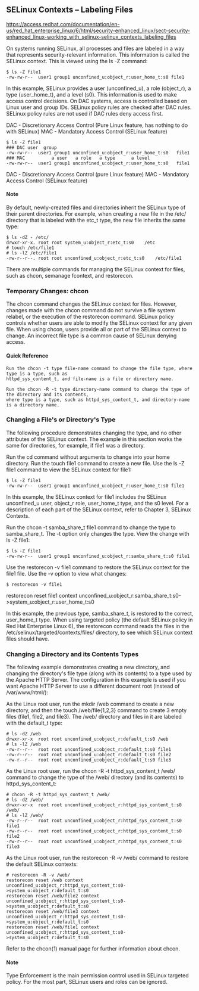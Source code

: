 ## SELinux Contexts – Labeling Files
https://access.redhat.com/documentation/en-us/red_hat_enterprise_linux/6/html/security-enhanced_linux/sect-security-enhanced_linux-working_with_selinux-selinux_contexts_labeling_files

On systems running SELinux, all processes and files are labeled in a way that represents security-relevant
information. This information is called the SELinux context. This is viewed using the ls -Z command:

	$ ls -Z file1
	-rw-rw-r--  user1 group1 unconfined_u:object_r:user_home_t:s0 file1

In this example, SELinux provides a user (unconfined_u), a role (object_r), a type (user_home_t), and a
level (s0). This information is used to make access control decisions. On DAC systems, access is controlled
based on Linux user and group IDs. SELinux policy rules are checked after DAC rules. SELinux policy rules
are not used if DAC rules deny access first.

DAC - Discretionary Access Control	(Pure Linux feature, has nothing to do with SELinux)
MAC - Mandatory Access Control		(SELinux feature)

	$ ls -Z file1
	###	DAC	user  group
	-rw-rw-r--	user1 group1 unconfined_u:object_r:user_home_t:s0	file1
	###	MAC		     a user	  a role   a type      a level
	-rw-rw-r--	user1 group1 unconfined_u:object_r:user_home_t:s0	file1

DAC - Discretionary Access Control	(pure Linux feature)
MAC - Mandatory Access Control		(SELinux feature)

#### Note

By default, newly-created files and directories inherit the SELinux type of their parent directories. For
example, when creating a new file in the /etc/ directory that is labeled with the etc_t type, the new file
inherits the same type:

	$ ls -dZ - /etc/
	drwxr-xr-x. root root system_u:object_r:etc_t:s0	/etc
	# touch /etc/file1
	# ls -lZ /etc/file1
	-rw-r--r--. root root unconfined_u:object_r:etc_t:s0	/etc/file1

There are multiple commands for managing the SELinux context for files, such as chcon, semanage fcontext,
and restorecon.

### Temporary Changes: chcon

The chcon command changes the SELinux context for files. However, changes made with the chcon command do not
survive a file system relabel, or the execution of the restorecon command. SELinux policy controls whether
users are able to modify the SELinux context for any given file. When using chcon, users provide all or part
of the SELinux context to change. An incorrect file type is a common cause of SELinux denying access.

#### Quick Reference

	Run the chcon -t type file-name command to change the file type, where type is a type, such as
	httpd_sys_content_t, and file-name is a file or directory name.

	Run the chcon -R -t type directory-name command to change the type of the directory and its contents,
	where type is a type, such as httpd_sys_content_t, and directory-name is a directory name. 

### Changing a File's or Directory's Type

The following procedure demonstrates changing the type, and no other attributes of the SELinux context. The
example in this section works the same for directories, for example, if file1 was a directory.

Run the cd command without arguments to change into your home directory.
Run the touch file1 command to create a new file. Use the ls -Z file1 command to view the SELinux context for file1:

	$ ls -Z file1
	-rw-rw-r--  user1 group1 unconfined_u:object_r:user_home_t:s0 file1

In this example, the SELinux context for file1 includes the SELinux unconfined_u user, object_r role, user_home_t
type, and the s0 level. For a description of each part of the SELinux context, refer to Chapter 3, SELinux Contexts.

Run the chcon -t samba_share_t file1 command to change the type to samba_share_t. The -t option only changes the
type. View the change with ls -Z file1:

	$ ls -Z file1
	-rw-rw-r--  user1 group1 unconfined_u:object_r:samba_share_t:s0 file1

Use the restorecon -v file1 command to restore the SELinux context for the file1 file. Use the -v option to view
what changes:

	$ restorecon -v file1

restorecon reset file1 context unconfined_u:object_r:samba_share_t:s0->system_u:object_r:user_home_t:s0

In this example, the previous type, samba_share_t, is restored to the correct, user_home_t type. When using targeted
policy (the default SELinux policy in Red Hat Enterprise Linux 6), the restorecon command reads the files in the
/etc/selinux/targeted/contexts/files/ directory, to see which SELinux context files should have.

### Changing a Directory and its Contents Types

The following example demonstrates creating a new directory, and changing the directory's file type (along with its
contents) to a type used by the Apache HTTP Server. The configuration in this example is used if you want Apache HTTP
Server to use a different document root (instead of /var/www/html/):

As the Linux root user, run the mkdir /web command to create a new directory, and then the touch /web/file{1,2,3}
command to create 3 empty files (file1, file2, and file3). The /web/ directory and files in it are labeled with the
default_t type:

	# ls -dZ /web
	drwxr-xr-x  root root unconfined_u:object_r:default_t:s0 /web
	# ls -lZ /web
	-rw-r--r--  root root unconfined_u:object_r:default_t:s0 file1
	-rw-r--r--  root root unconfined_u:object_r:default_t:s0 file2
	-rw-r--r--  root root unconfined_u:object_r:default_t:s0 file3

As the Linux root user, run the chcon -R -t httpd_sys_content_t /web/ command to change the type of the /web/
directory (and its contents) to httpd_sys_content_t:

	# chcon -R -t httpd_sys_content_t /web/
	# ls -dZ /web/
	drwxr-xr-x  root root unconfined_u:object_r:httpd_sys_content_t:s0 /web/
	# ls -lZ /web/
	-rw-r--r--  root root unconfined_u:object_r:httpd_sys_content_t:s0 file1
	-rw-r--r--  root root unconfined_u:object_r:httpd_sys_content_t:s0 file2
	-rw-r--r--  root root unconfined_u:object_r:httpd_sys_content_t:s0 file3

As the Linux root user, run the restorecon -R -v /web/ command to restore the default SELinux contexts:

	# restorecon -R -v /web/
	restorecon reset /web context unconfined_u:object_r:httpd_sys_content_t:s0->system_u:object_r:default_t:s0
	restorecon reset /web/file2 context unconfined_u:object_r:httpd_sys_content_t:s0->system_u:object_r:default_t:s0
	restorecon reset /web/file3 context unconfined_u:object_r:httpd_sys_content_t:s0->system_u:object_r:default_t:s0
	restorecon reset /web/file1 context unconfined_u:object_r:httpd_sys_content_t:s0->system_u:object_r:default_t:s0

Refer to the chcon(1) manual page for further information about chcon.

#### Note

Type Enforcement is the main permission control used in SELinux targeted policy. For the most part,
SELinux users and roles can be ignored.
